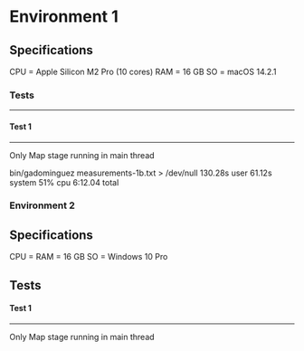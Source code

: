 # Environment 1 

## Specifications

CPU = Apple Silicon M2 Pro (10 cores)
RAM = 16 GB
SO = macOS 14.2.1

### Tests
----

#### Test 1
--- 
Only Map stage running in main thread

bin/gadominguez measurements-1b.txt > /dev/null  130.28s user 61.12s system 51% cpu 6:12.04 total


### Environment 2

## Specifications

CPU = 
RAM = 16 GB
SO = Windows 10 Pro

## Tests

#### Test 1
--- 
Only Map stage running in main thread
